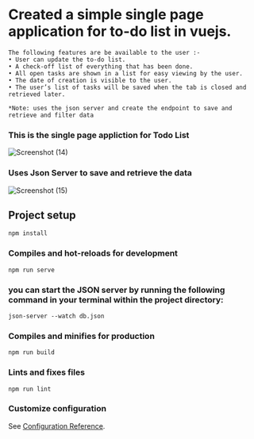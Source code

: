 # Created a simple single page application for to-do list in vuejs.
```
The following features are be available to the user :-
• User can update the to-do list. 
• A check-off list of everything that has been done. 
• All open tasks are shown in a list for easy viewing by the user. 
• The date of creation is visible to the user.
• The user’s list of tasks will be saved when the tab is closed and retrieved later.

*Note: uses the json server and create the endpoint to save and retrieve and filter data
```
### This is the single page appliction for Todo List 
![Screenshot (14)](https://github.com/preetin01/Todo-List-in-Vue-js/assets/116423168/b537b175-2cbe-49f1-a081-1ca3a80e3f51)
### Uses Json Server to save and retrieve the data
![Screenshot (15)](https://github.com/preetin01/Todo-List-in-Vue-js/assets/116423168/35a10a0e-f685-4072-be5b-6f5152761ab8)

## Project setup
```
npm install
```

### Compiles and hot-reloads for development
```
npm run serve
```
### you can start the JSON server by running the following command in your terminal within the project directory:
```
json-server --watch db.json
```
### Compiles and minifies for production
```
npm run build
```

### Lints and fixes files
```
npm run lint
```

### Customize configuration
See [Configuration Reference](https://cli.vuejs.org/config/).
